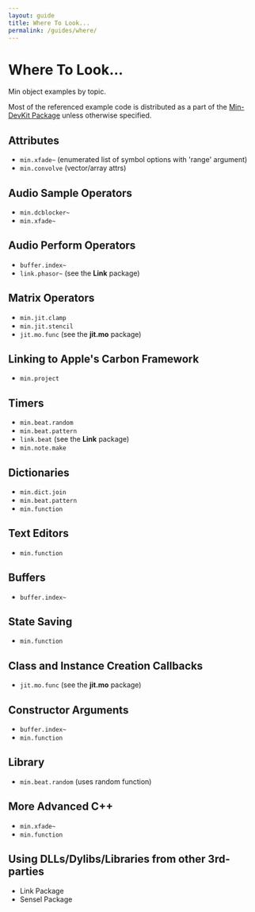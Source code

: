```yaml
---
layout: guide
title: Where To Look...
permalink: /guides/where/
---
```

# Where To Look...

Min object examples by topic.

Most of the referenced example code is distributed as a part of the [Min-DevKit Package](https://github.com/Cycling74/min-devkit) unless otherwise specified.


## Attributes

* `min.xfade~` (enumerated list of symbol options with 'range' argument)
* `min.convolve` (vector/array attrs)


## Audio Sample Operators

* `min.dcblocker~`
* `min.xfade~`


## Audio Perform Operators

* `buffer.index~`
* `link.phasor~` (see the **Link** package)


## Matrix Operators

* `min.jit.clamp`
* `min.jit.stencil`
* `jit.mo.func` (see the **jit.mo** package)


## Linking to Apple's Carbon Framework

* `min.project`


## Timers

* `min.beat.random`
* `min.beat.pattern`
* `link.beat` (see the **Link** package)
* `min.note.make`


## Dictionaries

* `min.dict.join`
* `min.beat.pattern`
* `min.function`


## Text Editors

* `min.function`


## Buffers

* `buffer.index~`


## State Saving

* `min.function`


## Class and Instance Creation Callbacks

* `jit.mo.func` (see the **jit.mo** package)


## Constructor Arguments

* `buffer.index~`
* `min.function`


## Library

* `min.beat.random` (uses random function)


## More Advanced C++

* `min.xfade~` 
* `min.function`

## Using DLLs/Dylibs/Libraries from other 3rd-parties

* Link Package
* Sensel Package
